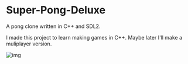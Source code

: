 # Super-Pong-Deluxe
A pong clone written in C++ and SDL2.

I made this project to learn making games in C++.
Maybe later I'll make a muliplayer version.

[img]: http://maartenoosting.eu/s/796133280.png
![img]
